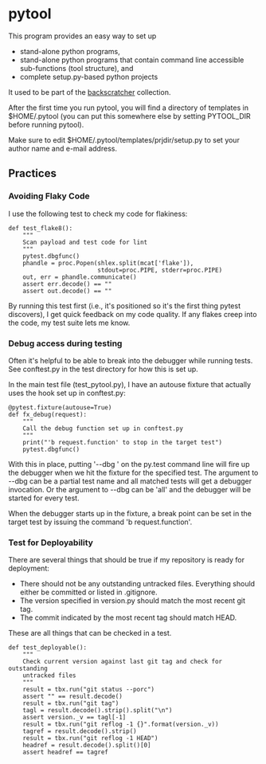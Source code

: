 # pytool

This program provides an easy way to set up

 * stand-alone python programs,
 * stand-alone python programs that contain command line accessible
   sub-functions (tool structure), and
 * complete setup.py-based python projects

It used to be part of the
[backscratcher](https://github.com/tbarron/backscratcher) collection.

After the first time you run pytool, you will find a directory of templates
in $HOME/.pytool (you can put this somewhere else by setting PYTOOL_DIR
before running pytool).

Make sure to edit $HOME/.pytool/templates/prjdir/setup.py to set your
author name and e-mail address.

## Practices

### Avoiding Flaky Code

I use the following test to check my code for flakiness:

    def test_flake8():
        """
        Scan payload and test code for lint
        """
        pytest.dbgfunc()
        phandle = proc.Popen(shlex.split(mcat['flake']),
                             stdout=proc.PIPE, stderr=proc.PIPE)
        out, err = phandle.communicate()
        assert err.decode() == ""
        assert out.decode() == ""

By running this test first (i.e., it's positioned so it's the first thing
pytest discovers), I get quick feedback on my code quality. If any flakes
creep into the code, my test suite lets me know.


### Debug access during testing

Often it's helpful to be able to break into the debugger while running
tests. See conftest.py in the test directory for how this is set up.

In the main test file (test_pytool.py), I have an autouse fixture that
actually uses the hook set up in conftest.py:

    @pytest.fixture(autouse=True)
    def fx_debug(request):
        """
        Call the debug function set up in conftest.py
        """
        print("'b request.function' to stop in the target test")
        pytest.dbgfunc()

With this in place, putting '--dbg <testname>' on the py.test command line
will fire up the debugger when we hit the fixture for the specified test.
The argument to --dbg can be a partial test name and all matched tests will
get a debugger invocation. Or the argument to --dbg can be 'all' and the
debugger will be started for every test.

When the debugger starts up in the fixture, a break point can be set in the
target test by issuing the command 'b request.function'.

### Test for Deployability

There are several things that should be true if my repository is ready for
deployment:

 * There should not be any outstanding untracked files. Everything should
   either be committed or listed in .gitignore.
 * The version specified in version.py should match the most recent git
   tag.
 * The commit indicated by the most recent tag should match HEAD.

These are all things that can be checked in a test.

    def test_deployable():
        """
        Check current version against last git tag and check for outstanding
        untracked files
        """
        result = tbx.run("git status --porc")
        assert "" == result.decode()
        result = tbx.run("git tag")
        tagl = result.decode().strip().split("\n")
        assert version._v == tagl[-1]
        result = tbx.run("git reflog -1 {}".format(version._v))
        tagref = result.decode().strip()
        result = tbx.run("git reflog -1 HEAD")
        headref = result.decode().split()[0]
        assert headref == tagref
